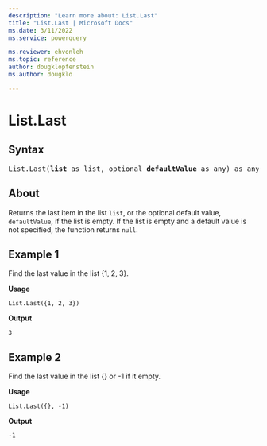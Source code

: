 ```yaml
---
description: "Learn more about: List.Last"
title: "List.Last | Microsoft Docs"
ms.date: 3/11/2022
ms.service: powerquery

ms.reviewer: ehvonleh
ms.topic: reference
author: dougklopfenstein
ms.author: dougklo

---
```

# List.Last

## Syntax

<pre>
List.Last(<b>list</b> as list, optional <b>defaultValue</b> as any) as any 
</pre>
  
## About

Returns the last item in the list `list`, or the optional default value, `defaultValue`, if the list is empty. If the list is empty and a default value is not specified, the function returns `null`.

## Example 1

Find the last value in the list {1, 2, 3}.

**Usage**

```powerquery-m
List.Last({1, 2, 3})
```

**Output**

`3`

## Example 2

Find the last value in the list {} or -1 if it empty.

**Usage**

```powerquery-m
List.Last({}, -1)
```

**Output**

`-1`
